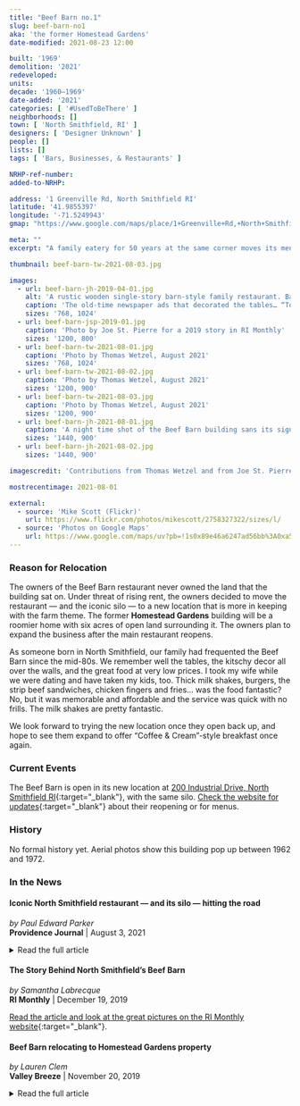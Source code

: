 ```yaml
---
title: "Beef Barn no.1"
slug: beef-barn-no1
aka: 'the former Homestead Gardens'
date-modified: 2021-08-23 12:00

built: '1969'
demolition: '2021'
redeveloped:
units:
decade: '1960–1969'
date-added: '2021'
categories: [ '#UsedToBeThere' ]
neighborhoods: []
town: [ 'North Smithfield, RI' ]
designers: [ 'Designer Unknown' ]
people: []
lists: []
tags: [ 'Bars, Businesses, & Restaurants' ]

NRHP-ref-number:
added-to-NRHP:

address: '1 Greenville Rd, North Smithfield RI'
latitude: '41.9855397'
longitude: '-71.5249943'
gmap: "https://www.google.com/maps/place/1+Greenville+Rd,+North+Smithfield,+RI+02896/@41.9855397,-71.5249943,17z/data=!3m1!4b1!4m5!3m4!1s0x89e46a6247ba014f:0x5fdcda8a4ffe6eba!8m2!3d41.9855397!4d-71.5228056"

meta: ""
excerpt: "A family eatery for 50 years at the same corner moves its menu and its silo to a new location in 2021"

thumbnail: beef-barn-tw-2021-08-03.jpg

images:
  - url: beef-barn-jh-2019-04-01.jpg
    alt: 'A rustic wooden single-story barn-style family restaurant. Bare wide plank wooden siding, red painted trim accents, bright red letter sign across the front, and a large painted red silo on the right side.'
    caption: 'The old-time newspaper ads that decorated the tables… “Torpid Liver” got us every time'
    sizes: '768, 1024'
  - url: beef-barn-jsp-2019-01.jpg
    caption: 'Photo by Joe St. Pierre for a 2019 story in RI Monthly'
    sizes: '1200, 800'
  - url: beef-barn-tw-2021-08-01.jpg
    caption: 'Photo by Thomas Wetzel, August 2021'
    sizes: '768, 1024'
  - url: beef-barn-tw-2021-08-02.jpg
    caption: 'Photo by Thomas Wetzel, August 2021'
    sizes: '1200, 900'
  - url: beef-barn-tw-2021-08-03.jpg
    caption: 'Photo by Thomas Wetzel, August 2021'
    sizes: '1200, 900'
  - url: beef-barn-jh-2021-08-01.jpg
    caption: 'A night time shot of the Beef Barn building sans its sign, interior, and silo'
    sizes: '1440, 900'
  - url: beef-barn-jh-2021-08-02.jpg
    sizes: '1440, 900'

imagescredit: 'Contributions from Thomas Wetzel and from Joe St. Pierre for RI Monthly'

mostrecentimage: 2021-08-01

external:
  - source: 'Mike Scott (Flickr)'
    url: https://www.flickr.com/photos/mikescott/2758327322/sizes/l/
  - source: 'Photos on Google Maps'
    url: https://www.google.com/maps/uv?pb=!1s0x89e46a6247ad56bb%3A0xa57d0aa64717af41!3m1!7e115!5sGoogle%20Search!15sCgIgAQ&hl=en&imagekey=!1e10!2sAF1QipPtvCYEzuWAECLgfSxtpvM1G0i38AZg7TPcGKEt&sa=X&ved=2ahUKEwj03pv7mMbyAhUhneAKHQfxB9AQ9fkHKAB6BAgBEEc
---
```


### Reason for Relocation

The owners of the Beef Barn restaurant never owned the land that the building sat on. Under threat of rising rent, the owners decided to move the restaurant — and the iconic silo — to a new location that is more in keeping with the farm theme. The former **Homestead Gardens** building will be a roomier home with six acres of open land surrounding it. The owners plan to expand the business after the main restaurant reopens. 

As someone born in North Smithfield, our family had frequented the Beef Barn since the mid-80s. We remember well the tables, the kitschy decor all over the walls, and the great food at very low prices. I took my wife while we were dating and have taken my kids, too. Thick milk shakes, burgers, the strip beef sandwiches, chicken fingers and fries… was the food fantastic? No, but it was memorable and affordable and the service was quick with no frills. The milk shakes are pretty fantastic. 

We look forward to trying the new location once they open back up, and hope to see them expand to offer “Coffee & Cream”-style breakfast once again. 


### Current Events

The Beef Barn is open in its new location at [200 Industrial Drive, North Smithfield RI](//www.google.com/maps/place/200+Industrial+Dr,+North+Smithfield,+RI+02896/@41.989591,-71.5606767,17z/data=!3m1!4b1!4m5!3m4!1s0x89e46abaeefe06ff:0x22687a6646840dda!8m2!3d41.989591!4d-71.558488){:target="_blank"}, with the same silo. [Check the website for updates](//www.thebeefbarn.com){:target="_blank"} about their reopening or for menus. 


### History

No formal history yet. Aerial photos show this building pop up between 1962 and 1972. 


### In the News


#### Iconic North Smithfield restaurant — and its silo — hitting the road

_by Paul Edward Parker_  
**Providence Journal** | August 3, 2021

<details markdown="1" class="rhythm">
  <summary>Read the full article</summary>

In the late 1970s, Rolande Branchaud found herself the single mother of two and owner of a failing restaurant that would become a Northern Rhode Island icon: the Beef Barn.

Today, the more-than-50-year-old family business finds itself at a crossroads again.

Although the Beef Barn has been on the same corner for half a century, it never owned the building or the land it calls home.

The perils of that lack of ownership came into sharper focus in December 2017, when the Coffee & Cream, a popular breakfast and coffee shop that shares the same parcel, burned down.

The company that owns the land offered no guarantees that a future tenant would be a compatible business. And it said the rents would rise sharply, according to Michelle Branchaud, Rolande Branchaud’s daughter and current owner of the business with her brother, Marc Branchaud.

So now, the Beef Barn is hitting the road, but not straying far from its roots.

The original Beef Barn, which will remain open through Sunday at 1 Greenville Rd., was the brainchild of Normand Branchaud, Rolande’s husband at the time, although a key part of it dates to Normand’s father, Milton Branchaud.

Milton and his two brothers, Ernest and Henry, owned the Pound Hill Dairy Farm, which, like most dairy farms, had a barn and a silo.

Over the years, the silo wound up being moved to the Marshall Farm, where it sat in 1969 when Normand dreamed up the Beef Barn.

“Normand might have worked a deal,” said cousin Roger Branchaud.

When the Beef Barn opened, it featured a small dining room in the silo, attached to the rest of the restaurant.

Normand’s children say that as much as their father was creative — he was the force behind the Coffee & Cream and other area eateries — he wasn’t much of a businessman.

When Rolande divorced Normand — the decree was final in 1980 but had been years in the making — the Beef Barn was broke. Marc and Michelle credit their mother, who had been a hairdresser in Manville before jumping into the restaurant business, for building it into an enduring success.

The new Beef Barn, at [200 Industrial Drive](//www.google.com/maps/place/200+Industrial+Dr,+North+Smithfield,+RI+02896/@41.989591,-71.5606767,17z/data=!3m1!4b1!4m5!3m4!1s0x89e46abaeefe06ff:0x22687a6646840dda!8m2!3d41.989591!4d-71.558488){:target="_blank"}, about two miles from the original, will feature the original silo from Milton’s farm.

After the original restaurant closes Sunday, the silo will be dismantled, along with the refrigeration and other restaurant equipment, and moved up the road, where it will again be a dining room with five two-person tables.

The new Beef Barn will have an air of familiarity to customers of the old restaurant. The layout will be built around a central U-shaped service counter, but the silo will be to the left instead of to the right of the counter and the dimensions will be a little roomier.

The menu will be the same, featuring the signature roast beef and pastrami sandwiches, along with steak sandwiches, burgers, chicken cutlets and fries, plus something new: beer and wine.

Patrons will find a much roomier 65-car parking lot on the six-acre parcel that the Branchauds bought for $450,000. The Branchauds put more than that into renovations to two existing buildings on the property, including a post-and-beam addition to the main restaurant building.

What will be brand new to current customers is the second building: the Pound Hill Creamery & Café, harking back to Milton and his brothers on the Pound Hill Dairy Farm.

The creamery will feature Gifford’s ice cream, coffee and simple breakfast foods, such as muffins, bagels, egg sandwiches and fruit cups.

Both the main restaurant and the creamery will have indoor and outdoor seating.

The Branchauds hope to open the new location — they will be maintaining a second Beef Barn in Bellingham, Massachusetts — by Labor Day weekend.

_Captured August 22, 2021 from https://www.providencejournal.com/story/news/local/2021/08/03/iconic-beef-barn-restaurant-moving-new-location-north-smithfield/5453573001/_

</details>


#### The Story Behind North Smithfield’s Beef Barn

_by Samantha Labrecque_  
**RI Monthly** | December 19, 2019

[Read the article and look at the great pictures on the RI Monthly website](//www.rimonthly.com/beef-barn-north-smithfield){:target="_blank"}. 


#### Beef Barn relocating to Homestead Gardens property

_by Lauren Clem_  
**Valley Breeze** | November 20, 2019

<details markdown="1" class="rhythm">
  <summary>Read the full article</summary>
  
It was 1969 when Normand Branchaud, father of current owners Marc and Michelle Branchaud, opened the Beef Barn restaurant on the corner of Smithfield and Greenville Roads.

Now, 50 years later, the business is on the move, with a new location planned for a property that’s familiar to many area residents.

On Saturday, the owners announced on Facebook they plan to move the business to the former Homestead Gardens property at 200 Industrial Drive. The post drew an immediate reaction from the restaurant’s many devoted patrons, quickly racking up more than 600 shares.

Explaining the decision to move, Marc and Michelle said it came about because of physical limitations at their current property. The corner lot, which is owned by the Valliere family of North Smithfield, has limited parking and suffers from congestion at the light on Smithfield Road. The new location, they said, will offer six acres of property with room to expand the business.

“This rustic setting will allow us to not only increase our seating capacity, but also provide outdoor seasonal seating and ample parking,” they wrote. “Our plan is to keep as much originality of the ‘Barn’ with a little more elbow room.”

In 1969, Normand Branchaud constructed the original Beef Barn after leasing the corner lot from the Valliere family. His ex-wife, Rolande, later took over the business, eventually passing it on to their son, Marc, and daughter, Michelle. Normand continued to operate Coffee & Cream restaurant in the building next door, which today is owned by his son, Jonathan.

In December 2017, the building that housed Coffee & Cream was destroyed by a fire, leaving an empty space next to the Beef Barn’s iconic building. Though the Beef Barn was unharmed, Marc and Michelle said in their post that fire and demolition issues contributed to the decision to move the business. Coffee & Cream reopened at a new location in Slatersville Plaza this week.

The move will bring new life to a property that has been empty for many years. Once a private business known for its farm animals and Christmas displays, Homestead Gardens later reopened as a recreational space and workshop for people with disabilities under the Woonsocket-based Homestead Group. Since the group left the property in 2011, it’s been the site of occasional events and briefly hosted an ice cream shop. At one time, the town considered purchasing the property to build a new public safety complex.

Marc and Michelle said they hope to complete renovations at the new property and open in late summer 2020. The current location will remain open seven days per week in the meantime, they said.

The announcement drew mixed reactions from patrons. While most applauded the move, some, in typical Rhode Island fashion, said the new location – just over two miles from the current location – was too far away to frequent.

This is the second major announcement to come out of the popular business in the past few years. In 2017, the Branchauds reopened a second location in Bellingham, Mass., that their father had briefly run in the 1970s.

The new location, like the Bellingham location, will serve beer and wine along with the usual menu of roast beef and casual favorites.

_Captured August 22, 2021 from https://www.valleybreeze.com/2019-11-20/woonsocket-north-smithfield/beef-barn-relocating-homestead-gardens-property#.YSMGzC1h1Z0_

</details>
